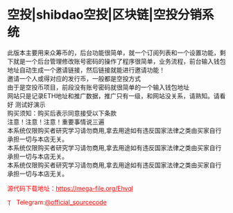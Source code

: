 # 空投|shibdao空投|区块链|空投分销系统

此版本主要用来众筹币的，后台功能很简单，就一个订阅列表和一个设置功能，剩下就是一个后台管理修改账号密码的操作了程序很简单，业务流程，前台输入钱包地址自动生成一个邀请链接，然后链接就能进行邀请功能！<br>邀请一个人或得对应的发行币，一般都是空投方式<br>由于是空投币项目，前段没有账号密码就很简单的一个输入钱包地址<br>网站只是记录ETH地址和推广数据，推广只有一级，和网站没关系，请熟知。请看好 测试好演示<br>购买须知：购买后表示同意接受以下条款<br>注意！注意！注意！重要事情说三遍<br>本系统仅限购买者研究学习请勿商用,拿去用途如有违反国家法律之类由买家自行承担一切与本店无关。<br>本系统仅限购买者研究学习请勿商用,拿去用途如有违反国家法律之类由买家自行承担一切与本店无关。<br>本系统仅限购买者研究学习请勿商用,拿去用途如有违反国家法律之类由买家自行承担一切与本店无关。<br>


<p style="color: red;">源代码下载地址：<a href="https://mega-file.org/Ehvql" style="color: red;">https://mega-file.org/Ehvql</a></p><p style="color: red;"><img src="https://cdn-icons-png.flaticon.com/512/2111/2111646.png" alt="Telegram Icon" style="width: 16px; vertical-align: middle; margin-right: 5px;">Telegram:<a href="https://t.me/official_sourcecode" style="color: red;">@official_sourcecode</a></p>